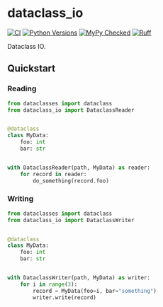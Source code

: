 # dataclass_io

[![CI](https://github.com/msto/dataclass_io/actions/workflows/python_package.yml/badge.svg?branch=main)](https://github.com/msto/dataclass_io/actions/workflows/python_package.yml?query=branch%3Amain)
[![Python Versions](https://img.shields.io/badge/python-3.10_|_3.11_|_3.12-blue)](https://github.com/msto/dataclass_io)
[![MyPy Checked](http://www.mypy-lang.org/static/mypy_badge.svg)](http://mypy-lang.org/)
[![Ruff](https://img.shields.io/endpoint?url=https://raw.githubusercontent.com/astral-sh/ruff/main/assets/badge/v2.json)](https://docs.astral.sh/ruff/)

Dataclass IO.

## Quickstart

### Reading

```py
from dataclasses import dataclass
from dataclass_io import DataclassReader


@dataclass
class MyData:
    foo: int
    bar: str


with DataclassReader(path, MyData) as reader:
    for record in reader:
        do_something(record.foo)
```

### Writing
```py
from dataclasses import dataclass
from dataclass_io import DataclassWriter


@dataclass
class MyData:
    foo: int
    bar: str


with DataclassWriter(path, MyData) as writer:
    for i in range(3):
        record = MyData(foo=i, bar="something")
        writer.write(record)
```
